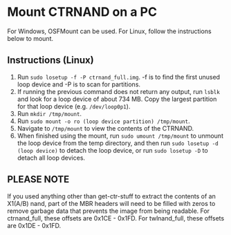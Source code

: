 # Mount CTRNAND on a PC
For Windows, OSFMount can be used. For Linux, follow the instructions below to mount.

## Instructions (Linux)
1. Run `sudo losetup -f -P ctrnand_full.img`. -f is to find the first unused loop device and -P is to scan for partitions.
2. If running the previous command does not return any output, run `lsblk` and look for a loop device of about 734 MB. Copy the largest partition for that loop device (e.g. `/dev/loop0p1`).
3. Run `mkdir /tmp/mount`.
4. Run `sudo mount -o ro (loop device partition) /tmp/mount`.
5. Navigate to `/tmp/mount` to view the contents of the CTRNAND.
6. When finished using the mount, run `sudo umount /tmp/mount` to unmount the loop device from the temp directory, and then run `sudo losetup -d (loop device)` to detach the loop device, or run `sudo losetup -D` to detach all loop devices.

## PLEASE NOTE
If you used anything other than get-ctr-stuff to extract the contents of an X1(A/B) nand, part of the MBR headers will need to be filled with zeros to remove garbage data that prevents the image from being readable. For ctrnand_full, these offsets are 0x1CE - 0x1FD. For twlnand_full, these offsets are 0x1DE - 0x1FD.

